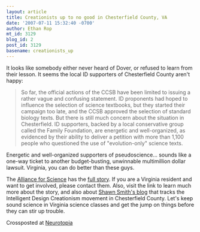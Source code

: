 ```yaml
---
layout: article
title: Creationists up to no good in Chesterfield County, VA
date: '2007-07-11 15:32:40 -0700'
author: Ethan Rop
mt_id: 3129
blog_id: 2
post_id: 3129
basename: creationists_up
---
```

It looks like somebody either never heard of Dover, or refused to learn from their lesson.  It seems the local ID supporters of Chesterfield County aren't happy:


> So far, the official actions of the CCSB have been limited to issuing a rather vague and confusing statement. ID proponents had hoped to influence the selection of science textbooks, but they started their campaign too late, and the CCSB approved the selection of standard biology texts. But there is still much concern about the situation in Chesterfield. ID supporters, backed by a local conservative group called the Family Foundation, are energetic and well-organized, as evidenced by their ability to deliver a petition with more than 1,100 people who questioned the use of "evolution-only" science texts.

Energetic and well-organized supporters of pseudoscience... sounds like a one-way ticket to another budget-busting, unwinnable multimillion dollar lawsuit.  Virginia, you can do better than these guys.

The [Alliance for Science](http://www.allianceforscience.org) has the [full story](http://www.allianceforscience.org/chesterfield).  If you are a Virginia resident and want to get involved, please contact them.  Also, visit the link to learn much more about the story, and also about [Shawn Smith's blog](http://chesterfieldscience.blogspot.com/) that tracks the Intelligent Design Creationism movement in Chesterfield County.  Let's keep sound science in Virginia science classes and get the jump on things before they can stir up trouble.

Crossposted at [Neurotopia](http://www.scienceblogs.com/neurotopia)
